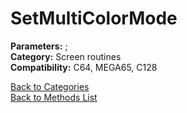 # SetMultiColorMode

**Parameters:** ;  
**Category:** Screen routines  
**Compatibility:** C64, MEGA65, C128  


[Back to Categories](../categories/screen_routines.md)  
[Back to Methods List](../../SUMMARY.md)
